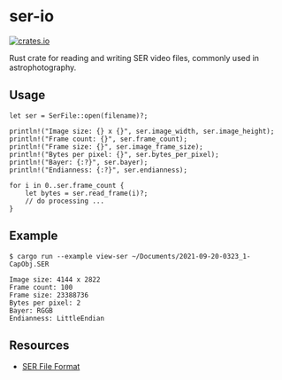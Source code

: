 # ser-io

[![crates.io](https://img.shields.io/crates/v/ser-io.svg)](https://crates.io/crates/ser-io)

Rust crate for reading and writing SER video files, commonly used in astrophotography.

## Usage

```rust,no_run
let ser = SerFile::open(filename)?;

println!("Image size: {} x {}", ser.image_width, ser.image_height);
println!("Frame count: {}", ser.frame_count);
println!("Frame size: {}", ser.image_frame_size);
println!("Bytes per pixel: {}", ser.bytes_per_pixel);
println!("Bayer: {:?}", ser.bayer);
println!("Endianness: {:?}", ser.endianness);

for i in 0..ser.frame_count {
    let bytes = ser.read_frame(i)?;
    // do processing ...
}
```

## Example

```text,no_run
$ cargo run --example view-ser ~/Documents/2021-09-20-0323_1-CapObj.SER
 
Image size: 4144 x 2822
Frame count: 100
Frame size: 23388736
Bytes per pixel: 2
Bayer: RGGB
Endianness: LittleEndian
```

## Resources

- [SER File Format](http://www.grischa-hahn.homepage.t-online.de/astro/ser/)